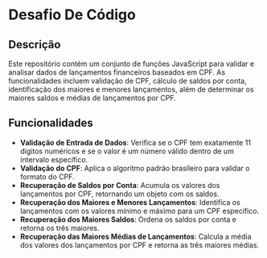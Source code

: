 # Desafio De Código
## Descrição

Este repositório contém um conjunto de funções JavaScript para validar e analisar dados de lançamentos financeiros baseados em CPF. As funcionalidades incluem validação de CPF, cálculo de saldos por conta, identificação dos maiores e menores lançamentos, além de determinar os maiores saldos e médias de lançamentos por CPF.

## Funcionalidades

-   **Validação de Entrada de Dados**: Verifica se o CPF tem exatamente 11 dígitos numéricos e se o valor é um número válido dentro de um intervalo específico.
-   **Validação do CPF**: Aplica o algoritmo padrão brasileiro para validar o formato do CPF.
-   **Recuperação de Saldos por Conta**: Acumula os valores dos lançamentos por CPF, retornando um objeto com os saldos.
-   **Recuperação dos Maiores e Menores Lançamentos**: Identifica os lançamentos com os valores mínimo e máximo para um CPF específico.
-   **Recuperação dos Maiores Saldos**: Ordena os saldos por conta e retorna os três maiores.
-   **Recuperação das Maiores Médias de Lançamentos**: Calcula a média dos valores dos lançamentos por CPF e retorna as três maiores médias.